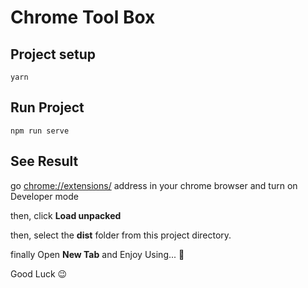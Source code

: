 # Chrome Tool Box

## Project setup
```
yarn
```

## Run  Project
```
npm run serve
```

## See Result
go [chrome://extensions/](chrome://extensions/) address in your chrome browser and turn on Developer mode

then, click **Load unpacked**

then, select the **dist** folder from this project directory.

finally Open **New Tab** and Enjoy Using... 🍺

Good Luck 😉
